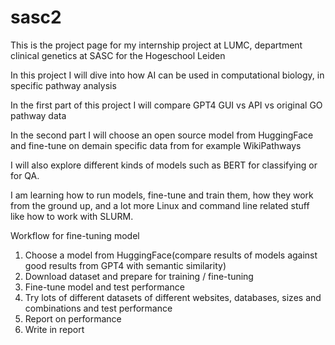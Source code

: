 # sasc2
This is the project page for my internship project at LUMC, department clinical genetics at SASC for the Hogeschool Leiden

In this project I will dive into how AI can be used in computational biology, in specific pathway analysis

In the first part of this project I will compare GPT4 GUI vs API vs original GO pathway data

In the second part I will choose an open source model from HuggingFace and fine-tune on demain specific data from for example WikiPathways

I will also explore different kinds of models such as BERT for classifying or for QA.

I am learning how to run models, fine-tune and train them, how they work from the ground up, and a lot more Linux and command line related stuff like how to work with SLURM.

Workflow for fine-tuning model
1. Choose a model from HuggingFace(compare results of models against good results from GPT4 with semantic similarity)
2. Download dataset and prepare for training / fine-tuning
3. Fine-tune model and test performance
4. Try lots of different datasets of different websites, databases, sizes and combinations and test performance
5. Report on performance
6. Write in report
